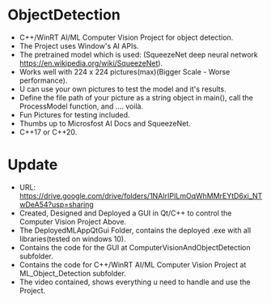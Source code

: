 # ObjectDetection
* C++/WinRT AI/ML Computer Vision Project for object detection.
* The Project uses Window's AI APIs.
* The pretrained model which is used: (SqueezeNet deep neural network https://en.wikipedia.org/wiki/SqueezeNet).
* Works well with 224 x 224 pictures(max)(Bigger Scale - Worse performance).
* U can use your own pictures to test the model and it's results.
* Define the file path of your picture as a string object in main(), call the ProcessModel function, and .... voilà.
* Fun Pictures for testing included.
* Thumbs up to Microsfost AI Docs and SqueezeNet.
* C++17 or C++20.

# Update
* URL: https://drive.google.com/drive/folders/1NAIrIPILmOqWhMMrEYtD6xi_NTwDeA54?usp=sharing
* Created, Designed and Deployed a GUI in Qt/C++ to control the Computer Vision Project Above.
* The DeployedMLAppQtGui Folder, contains the deployed .exe with all libraries(tested on windows 10).
* Contains the code for the GUI at ComputerVisionAndObjectDetection subfolder.
* Contains the code for C++/WinRT AI/ML Computer Vision Project at ML_Object_Detection subfolder.
* The video contained, shows everything u need to handle and use the Project.
